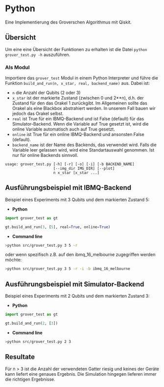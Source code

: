 # Python
Eine Implementierung des Groverschen Algorithmus mit Qiskit.

## Übersicht
Um eine eine Übersicht der Funktionen zu erhalten ist die Datei `python grover_test.py -h` auszuführen.

### Als Modul
Importiere das `grover_test` Modul in einem Python Interpreter und führe die Funktion `build_and_run(n, x_star, real, backend_name)` aus. Dabei ist:
  * `n` die Anzahl der Qubits (2 oder 3)
  * `x_star` ist der markierte Zustand (zwischen 0 und 2**n), d.h. der Zustand für den das Orakel 1 zurückgibt. Im Allgemeinen sollte das Orakel als eine Blackbox abstrahiert werden. In unserem Fall bauen wir jedoch das Orakel selbst.
  * `real` ist True für ein IBMQ-Backend und ist False (default) für das Simulator-Backend. Wenn die Variable auf True gesetzt ist, wird die online Variable automatisch auch auf True gesetzt.
  * `online` ist True für ein online IBMQ-Backend und ansonsten False (default).
  * `backend_name` ist der Name des Backends, das verwendet wird. Falls die Variable leer gelassen wird, wird eine Standartauswahl genommen. Ist nur für online Backends sinnvoll.

```
usage: grover_test.py [-h] [-r] [-o] [-i] [-b BACKEND_NAME]
                      [--img_dir IMG_DIR] [--plot]
                      n x_star [x_star ...]
```

## Ausführungsbeispiel mit IBMQ-Backend
Beispiel eines Experiments mit 3 Qubits und dem markierten Zustand 5:
- __Python__
``` python
import grover_test as gt

gt.build_and_run(3, [5], real=True, online=True)
```
- __Command line__
``` bash
>python src/grover_test.py 3 5 -r
```
oder wenn spezifisch z.B. auf den ibmq_16_melbourne zugegriffen werden möchte:
``` bash
>python src/grover_test.py 3 5 -r -i -b ibmq_16_melbourne
```
## Ausführungsbeispiel mit Simulator-Backend  
Beispiel eines Experiments mit 2 Qubits und dem markierten Zustand 3:
- __Python__
``` python
import grover_test as gt

gt.build_and_run(2, [3])
```
- __Command line__
``` bash
>python src/grover_test.py 2 3
```

## Resultate
Für n > 3 ist die Anzahl der verwendeten Gatter riesig und keines der Geräte kann liefert eine genaues Ergebnis. Die Simulation hingegen lieferen immer die richtigen Ergebnisse.
